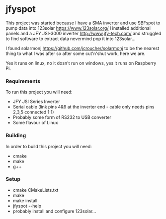 # jfyspot
This project was started because I have a SMA inverter and use SBFspot to pump data into 123solar https://www.123solar.org/
I installed additional panels and a JFY JSI-3000 inverter http://www.jfy-tech.com/ and struggled to find software to extract data nevermind pop it into 123solar...

I found solarmonj https://github.com/jcroucher/solarmonj to be the nearest thing to what I was after so after some cut'n'shut work, here we are.

Yes it runs on linux, no it dosn't run on windows, yes it runs on Raspberry Pi.

### Requirements

To run this project you will need:

* JFY JSI Series Inverter
* Serial cable (link pins 4&9 at the inverter end - cable only needs pins 2,3,5 connected 1:1)
* Probably some form of RS232 to USB converter
* Some flavour of Linux

### Building

In order to build this project you will need:

* cmake
* make
* g++

### Setup

* cmake CMakeLists.txt
* make
* make install
* jfyspot --help
* probably install and configure 123solar...


